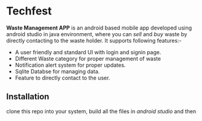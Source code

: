 # Techfest

**Waste Management APP** is an android based mobile app developed using android studio in java environment, where you can *sell* and *buy*
waste by directly contacting to the waste holder. 
It supports following features:-
- A user friendly and standard UI with login and signin page.
- Different Waste category for proper management of waste
- Notification alert system for proper updates.
- Sqlite Databse for managing data.
- Feature to directly contact to the user.

## Installation
clone this repo into your system, build all the files in *android studio* and then 
